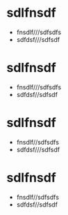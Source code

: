 # sdlfnsdf

- fnsdlf///sdfsdfs
- sdfdsf///sdfsdf

# sdlfnsdf

- fnsdlf///sdfsdfs
- sdfdsf//sdfsdf

# sdlfnsdf

- fnsdlf//sdfsdfs
- sdfdsf///sdfsdf

# sdlfnsdf

- fnsdlf//sdfsdfs
- sdfdsf//sdfsdf